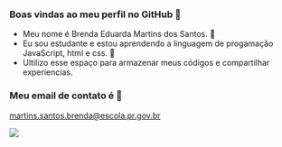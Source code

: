 ### Boas vindas ao meu perfil no GitHub 👋

- Meu nome é Brenda Eduarda Martins dos Santos. 🖤
- Eu sou estudante e estou aprendendo a linguagem de progamação JavaScript, html e css. 🖤
- Ultilizo esse espaço para armazenar meus códigos e compartilhar experiencias.

### Meu email de contato é 📧 
martins.santos.brenda@escola.pr.gov.br

![](https://media.tenor.com/GOabrbLMl4AAAAAd/plink-cat-plink.gif)
